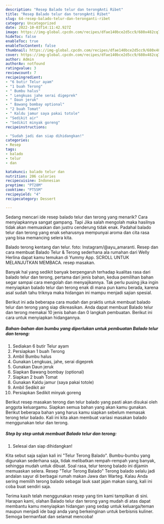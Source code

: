 ```yaml
---
description: "Resep Balado telur dan terongAnti Ribet"
title: "Resep Balado telur dan terongAnti Ribet"
slug: 64-resep-balado-telur-dan-teronganti-ribet
category: Uncategorized
date: 2022-10-03T14:11:42.927Z
image: https://img-global.cpcdn.com/recipes/dfae140bce2d5cc9/680x482cq70/balado-telur-dan-terong-foto-resep-utama.jpg
hideToc: false
enableToc: true
enableTocContent: false
thumbnail: https://img-global.cpcdn.com/recipes/dfae140bce2d5cc9/680x482cq70/balado-telur-dan-terong-foto-resep-utama.jpg
cover: https://img-global.cpcdn.com/recipes/dfae140bce2d5cc9/680x482cq70/balado-telur-dan-terong-foto-resep-utama.jpg
author: Admin
authorAv: notfound
ratingvalue: 3
reviewcount: 7
recipeingredient:
- "6 butir Telur ayam"
- "1 buah Terong"
- " Bumbu halus"
- " Lengkuas jahe serai digeprek"
- " Daun jeruk"
- " Bawang bombay optional"
- "2 buah Tomat"
- " Kaldu jamur saya pakai totole"
- "Sedikit air"
- "Sedikit minyak goreng"
recipeinstructions:

- "Sudah jadi dan siap dihidangkan!"
categories:
- Resep
tags:
- balado
- telur
- dan

katakunci: balado telur dan 
nutrition: 206 calories
recipecuisine: Indonesian
preptime: "PT28M"
cooktime: "PT55M"
recipeyield: "4"
recipecategory: Dessert

---
```



Sedang mencari ide resep balado telur dan terong yang menarik? Cara menyiapkannya sangat gampang. Tapi Jika salah mengolah maka hasilnya tidak akan memuaskan dan justru cenderung tidak enak. Padahal balado telur dan terong yang enak seharusnya mempunyai aroma dan cita rasa yang bisa memancing selera kita.


Balado terong kentang dan telur. foto: Instagram/@ayu_amaranti. Resep dan cara membuat Balado Telur &amp; Terong sederhana ala rumahan dari Welly Herlina dapat kamu temukan di Yummy App. SCROLL UNTUK MELANJUTKAN MEMBACA. resep masakan.

Banyak hal yang sedikit banyak berpengaruh terhadap kualitas rasa dari balado telur dan terong, pertama dari jenis bahan, kedua pemilihan bahan segar sampai cara mengolah dan menyajikannya. Tak perlu pusing jika ingin menyiapkan balado telur dan terong enak di mana pun kamu berada, karena asal sudah tahu triknya maka hidangan ini mampu menjadi sajian spesial.


Berikut ini ada beberapa cara mudah dan praktis untuk membuat balado telur dan terong yang siap dikreasikan. Anda dapat membuat Balado telur dan terong memakai 10 jenis bahan dan 0 langkah pembuatan. Berikut ini cara untuk menyiapkan hidangannya.

<!--inarticleads1-->

##### Bahan-bahan dan bumbu yang diperlukan untuk pembuatan Balado telur dan terong:

1. Sediakan 6 butir Telur ayam
1. Persiapkan 1 buah Terong
1. Ambil  Bumbu halus
1. Gunakan  Lengkuas, jahe, serai digeprek
1. Gunakan  Daun jeruk
1. Siapkan  Bawang bombay (optional)
1. Siapkan 2 buah Tomat
1. Gunakan  Kaldu jamur (saya pakai totole)
1. Ambil Sedikit air
1. Persiapkan Sedikit minyak goreng


Berikut resep masakan terong dan telur balado yang pasti akan disukai oleh anggota keluargamu. Siapkan semua bahan yang akan kamu gunakan. Berikut beberapa bahan yang harus kamu siapkan sebelum memasak terong telur balado. Kali ini kita akan membuat variasi masakan balado menggunakan telur dan terong. 

<!--inarticleads2-->

##### Step by step untuk membuat Balado telur dan terong:


1. Selesai dan siap dihidangkan!

Kita sebut saja sajian kali ini &#34;Telur Terong Balado&#34;. Bumbu-bumbu yang digunakan sederhana saja, tidak melibatkan rempah-rempah yang banyak, sehingga mudah untuk dibuat. Soal rasa, telur terong balado ini dijamin memuaskan selera. Resep &#34;Telur Terong Balado&#34; Terong balado selalu jadi andalan sayur di berbagai rumah makan Jawa dan Warteg. Kalau Anda sering memilih terong balado sebagai lauk saat jajan makan siang, kali ini coba buat sendiri saja. 

Terima kasih telah menggunakan resep yang tim kami tampilkan di sini. Harapan kami, olahan Balado telur dan terong yang mudah di atas dapat membantu kamu menyiapkan hidangan yang sedap untuk keluarga/teman maupun menjadi ide bagi anda yang berkeinginan untuk berbisnis kuliner. Semoga bermanfaat dan selamat mencoba!
